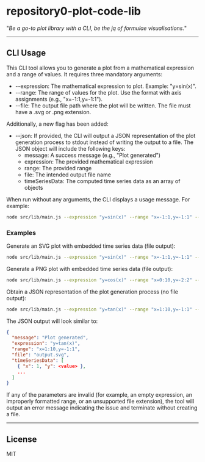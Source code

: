 # repository0-plot-code-lib

"_Be a go-to plot library with a CLI, be the jq of formulae visualisations._"

---

## CLI Usage

This CLI tool allows you to generate a plot from a mathematical expression and a range of values. It requires three mandatory arguments:

- --expression: The mathematical expression to plot. Example: "y=sin(x)".
- --range: The range of values for the plot. Use the format with axis assignments (e.g., "x=-1:1,y=-1:1").
- --file: The output file path where the plot will be written. The file must have a .svg or .png extension.

Additionally, a new flag has been added:

- --json: If provided, the CLI will output a JSON representation of the plot generation process to stdout instead of writing the output to a file. The JSON object will include the following keys:
  - message: A success message (e.g., "Plot generated")
  - expression: The provided mathematical expression
  - range: The provided range
  - file: The intended output file name
  - timeSeriesData: The computed time series data as an array of objects

When run without any arguments, the CLI displays a usage message. For example:

```bash
node src/lib/main.js --expression "y=sin(x)" --range "x=-1:1,y=-1:1" --file output.svg
```

### Examples

Generate an SVG plot with embedded time series data (file output):

```bash
node src/lib/main.js --expression "y=sin(x)" --range "x=-1:1,y=-1:1" --file output.svg
```

Generate a PNG plot with embedded time series data (file output):

```bash
node src/lib/main.js --expression "y=cos(x)" --range "x=0:10,y=-2:2" --file output.png
```

Obtain a JSON representation of the plot generation process (no file output):

```bash
node src/lib/main.js --expression "y=tan(x)" --range "x=1:10,y=-1:1" --file output.svg --json
```

The JSON output will look similar to:

```json
{
  "message": "Plot generated",
  "expression": "y=tan(x)",
  "range": "x=1:10,y=-1:1",
  "file": "output.svg",
  "timeSeriesData": [
    { "x": 1, "y": <value> },
    ...
  ]
}
```

If any of the parameters are invalid (for example, an empty expression, an improperly formatted range, or an unsupported file extension),
the tool will output an error message indicating the issue and terminate without creating a file.

---

## License

MIT
